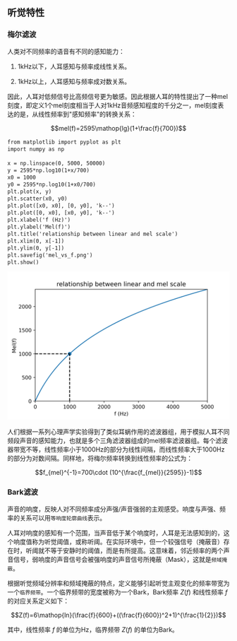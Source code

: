 ## 听觉特性

### 梅尔滤波

人类对不同频率的语音有不同的感知能力：

1.  1kHz以下，人耳感知与频率成线性关系。

2.  1kHz以上，人耳感知与频率成对数关系。

因此，人耳对低频信号比高频信号更为敏感。因此根据人耳的特性提出了一种mel刻度，即定义1个mel刻度相当于人对1kHz音频感知程度的千分之一，mel刻度表达的是，从线性频率到"感知频率"的转换关系：

$$mel(f)=2595\mathop{lg}(1+\frac{f}{700})$$

    from matplotlib import pyplot as plt
    import numpy as np

    x = np.linspace(0, 5000, 50000)
    y = 2595*np.log10(1+x/700)
    x0 = 1000
    y0 = 2595*np.log10(1+x0/700)
    plt.plot(x, y)
    plt.scatter(x0, y0)
    plt.plot([x0, x0], [0, y0], 'k--')
    plt.plot([0, x0], [x0, y0], 'k--')
    plt.xlabel('f (Hz)')
    plt.ylabel('Mel(f)')
    plt.title('relationship between linear and mel scale')
    plt.xlim(0, x[-1])
    plt.ylim(0, y[-1])
    plt.savefig('mel_vs_f.png')
    plt.show()

![mel刻度和频率之间的关系 ](../image/mel_vs_f.png)

人们根据一系列心理声学实验得到了类似耳蜗作用的滤波器组，用于模拟人耳不同频段声音的感知能力，也就是多个三角滤波器组成的mel频率滤波器组。每个滤波器带宽不等，线性频率小于1000Hz的部分为线性间隔，而线性频率大于1000Hz的部分为对数间隔。同样地，将梅尔频率转换到线性频率的公式为：

$$f_{mel}^{-1}=700\cdot (10^{\frac{f_{mel}}{2595}}-1)$$

### Bark滤波

声音的响度，反映人对不同频率成分声强/声音强弱的主观感受。响度与声强、频率的关系可以用`等响度轮廓曲线`表示。

人耳对响度的感知有一个范围，当声音低于某个响度时，人耳是无法感知到的，这个响度值称为听觉阈值，或称听阈。在实际环境中，但一个较强信号（掩蔽音）存在时，听阈就不等于安静时的阈值，而是有所提高。这意味着，邻近频率的两个声音信号，弱响度的声音信号会被强响度的声音信号所掩蔽（Mask），这就是`频域掩蔽`。

根据听觉频域分辨率和频域掩蔽的特点，定义能够引起听觉主观变化的频率带宽为一个`临界频带`。一个临界频带的宽度被称为一个Bark，Bark频率
$Z(f)$ 和线性频率 $f$ 的对应关系定义如下：

$$Z(f)=6\mathop{ln}(\frac{f}{600}+((\frac{f}{600})^2+1)^{\frac{1}{2}})$$

其中，线性频率 $f$ 的单位为Hz，临界频带 $Z(f)$ 的单位为Bark。